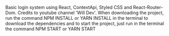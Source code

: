Basic login system using React, ContextApi, Styled CSS and React-Router-Dom. Credits to youtube channel 'Will Dev'. When downloading the project, run the command NPM INSTALL or YARN INSTALL in the terminal to download the dependencies and to start the project, just run  in the terminal the command NPM START or YARN START
